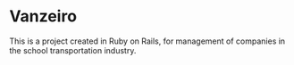 # Vanzeiro

This is a project created in Ruby on Rails, for management of companies in the school transportation industry.